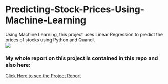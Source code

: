 # Predicting-Stock-Prices-Using-Machine-Learning
Using Machine Learning, this project uses Linear Regression to predict the prices of stocks using Python and Quandl. <br>
<img src="https://i.imgur.com/Z2G7J2P.png"/>
### My whole report on this project is contained in this repo and also here: <br>
<a href="https://drive.google.com/file/d/14-9Zt1SA4GhmhFiM0dk1bEjZQNjpPFTO/view?usp=sharing">Click Here to see the Project Report<a/>

